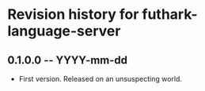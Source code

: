 # Revision history for futhark-language-server

## 0.1.0.0 -- YYYY-mm-dd

* First version. Released on an unsuspecting world.
